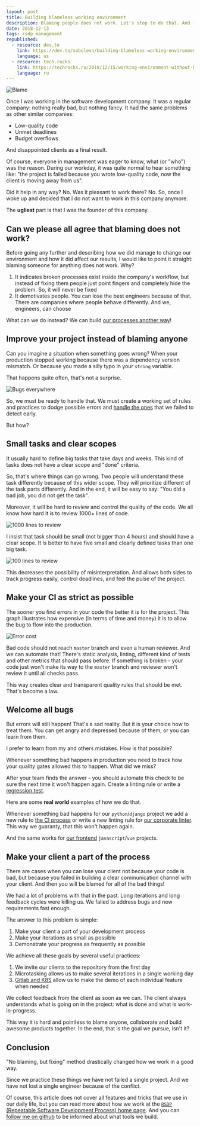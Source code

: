 ```yaml
---
layout: post
title: Building blameless working environment
description: Blaming people does not work. Let's stop to do that. And find alternative ways to work.
date: 2018-12-13
tags: rsdp management
republished:
  - resource: dev.to
    link: https://dev.to/sobolevn/building-blameless-working-environment--17hl
    language: us
  - resource: tech.rocks
    link: https://techrocks.ru/2018/12/15/working-environment-without-blaming-anyone/
    language: ru
---
```


![Blame](https://thepracticaldev.s3.amazonaws.com/i/6fy52tyxgnx0r1nk6h6i.png)

Once I was working in the software development company. It was a regular company: nothing really bad, but nothing fancy. It had the same problems as other similar companies:

- Low-quality code
- Unmet deadlines
- Budget overflows

And disappointed clients as a final result.

Of course, everyone in management was eager to know, what (or "who") was the reason. During our workday, it was quite normal to hear something like: "the project is failed because you wrote low-quality code, now the client is moving away from us".

Did it help in any way? No. Was it pleasant to work there? No. So, once I woke up and decided that I do not want to work in this company anymore.

The **ugliest** part is that I was the founder of this company.


## Can we please all agree that blaming does not work?

Before going any further and describing how we did manage to change our environment and how it did affect our results, I would like to point it straight: blaming someone for anything does not work. Why?

1. It indicates broken processes exist inside the company's workflow, but instead of fixing them people just point fingers and completely hide the problem. So, it will never be fixed
2. It demotivates people. You can lose the best engineers because of that. There are companies where people behave differently. And we, engineers, can choose

What can we do instead? We can build [our processes another way](https://wemake.services/meta/)!


## Improve your project instead of blaming anyone

Can you imagine a situation when something goes wrong? When your production stopped working because there was a dependency version mismatch. Or because you made a silly typo in your `string` variable.

That happens quite often, that's not a surprise.

![Bugs everywhere](https://thepracticaldev.s3.amazonaws.com/i/6pquqfacysta1rvvafzs.jpg)

So, we must be ready to handle that. We must create a working set of rules and practices to dodge possible errors and [handle the ones](https://sobolevn.me/2019/01/how-to-fix-a-bug) that we failed to detect early.

But how?


## Small tasks and clear scopes

It usually hard to define big tasks that take days and weeks. This kind of tasks does not have a clear scope and "done" criteria.

So, that's where things can go wrong. Two people will understand these task differently because of this wider scope. They will prioritize different of the task parts differently. And in the end, it will be easy to say: "You did a bad job, you did not get the task".

Moreover, it will be hard to review and control the quality of the code. We all know how hard it is to review 1000+ lines of code.

![1000 lines to review](https://thepracticaldev.s3.amazonaws.com/i/cck8gyl3ccz8p5qojdh9.png)

I insist that task should be small (not bigger than 4 hours) and should have a clear scope. It is better to have five small and clearly defined tasks than one big task.

![100 lines to review](https://thepracticaldev.s3.amazonaws.com/i/q1m302fa1liwuewvy4tt.png)

This decreases the possibility of misinterpretation. And allows both sides to track progress easily, control deadlines, and feel the pulse of the project.


## Make your CI as strict as possible

The sooner you find errors in your code the better it is for the project. This graph illustrates how expensive (in terms of time and money) it is to allow the bug to flow into the production.

![Error cost](https://thepracticaldev.s3.amazonaws.com/i/pe75vd3e5ny0nbe74oqg.jpg)

Bad code should not reach `master` branch and even a human reviewer. And we can automate that! There's static analysis, linting, different kind of tests and other metrics that should pass before. If something is broken - your code just won't make its way to the `master` branch and reviewer won't review it until all checks pass.

This way creates clear and transparent quality rules that should be met. That's become a law.


## Welcome all bugs

But errors will still happen! That's a sad reality. But it is your choice how to treat them. You can get angry and depressed because of them, or you can learn from them.

I prefer to learn from my and others mistakes. How is that possible?

Whenever something bad happens in production you need to track how your quality gates allowed this to happen. What did we miss?

After your team finds the answer - you should automate this check to be sure the next time it won't happen again. Create a linting rule or write a [regression test](https://en.wikipedia.org/wiki/Regression_testing).

Here are some **real world** examples of how we do that.

Whenever something bad happens for our `python`/`django` project we add a new rule to [the CI process](https://github.com/wemake-services/wemake-django-template/blob/master/%7B%7Bcookiecutter.project_name%7D%7D/docker/ci.sh) or write a new linting rule for [our corporate linter](https://github.com/wemake-services/wemake-python-styleguide). This way we guaranty, that this won't happen again.

And the same works for [our frontend](https://github.com/wemake-services/wemake-vue-template/blob/master/template/package.json#L28) `javascript`/`vue` projects.


## Make your client a part of the process

There are cases when you can lose your client not because your code is bad, but because you failed in building a clear communication channel with your client. And then you will be blamed for all of the bad things!

We had a lot of problems with that in the past. Long iterations and long feedback cycles were killing us. We failed to address bugs and new requirements fast enough.

The answer to this problem is simple:

1. Make your client a part of your development process
2. Make your iterations as small as possible
3. Demonstrate your progress as frequently as possible

We achieve all these goals by several useful practices:

1. We invite our clients to the repository from the first day
2. Microtasking allows us to make several iterations in a single working day
3. [Gitlab and K8S](https://docs.gitlab.com/ee/topics/autodevops/#auto-review-apps) allow us to make the demo of each individual feature when needed

We collect feedback from the client as soon as we can. The client always understands what is going on in the project: what is done and what is work-in-progress.

This way it is hard and pointless to blame anyone, collaborate and build awesome products together. In the end, that is the goal we pursue, isn't it?


## Conclusion

"No blaming, but fixing" method drastically changed how we work in a good way.

Since we practice these things we have not failed a single project. And we have not lost a single engineer because of the conflict.

Of course, this article does not cover all features and tricks that we use in our daily life, but you can read more about how we work at the [`RSDP` (Repeatable Software Development Process) home page](https://wemake.services/meta/). And you can [follow me on github](https://github.com/sobolevn) to be informed about what tools we build.
